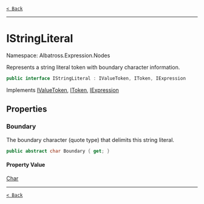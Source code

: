 [`< Back`](../../../)

---

# IStringLiteral

Namespace: Albatross.Expression.Nodes

Represents a string literal token with boundary character information.

```csharp
public interface IStringLiteral : IValueToken, IToken, IExpression
```

Implements [IValueToken](./albatross/expression/nodes/ivaluetoken), [IToken](./albatross/expression/nodes/itoken), [IExpression](./albatross/expression/nodes/iexpression)

## Properties

### **Boundary**

The boundary character (quote type) that delimits this string literal.

```csharp
public abstract char Boundary { get; }
```

#### Property Value

[Char](https://docs.microsoft.com/en-us/dotnet/api/system.char)<br>

---

[`< Back`](../../../)
